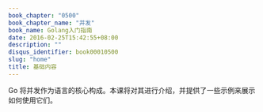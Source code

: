 ```yaml
---
book_chapter: "0500"
book_chapter_name: "并发"
book_name: Golang入门指南
date: 2016-02-25T15:42:55+08:00
description: ""
disqus_identifier: book00010500
slug: "home"
title: 基础内容
---
```


Go 将并发作为语言的核心构成。本课将对其进行介绍，并提供了一些示例来展示如何使用它们。


